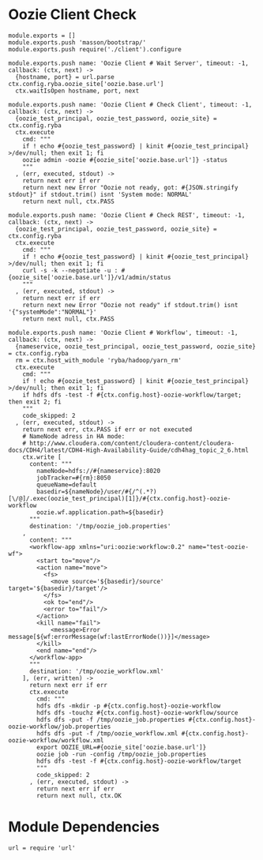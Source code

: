 
# Oozie Client Check

    module.exports = []
    module.exports.push 'masson/bootstrap/'
    module.exports.push require('./client').configure

    module.exports.push name: 'Oozie Client # Wait Server', timeout: -1, callback: (ctx, next) ->
      {hostname, port} = url.parse ctx.config.ryba.oozie_site['oozie.base.url'] 
      ctx.waitIsOpen hostname, port, next

    module.exports.push name: 'Oozie Client # Check Client', timeout: -1, callback: (ctx, next) ->
      {oozie_test_principal, oozie_test_password, oozie_site} = ctx.config.ryba
      ctx.execute
        cmd: """
        if ! echo #{oozie_test_password} | kinit #{oozie_test_principal} >/dev/null; then exit 1; fi
        oozie admin -oozie #{oozie_site['oozie.base.url']} -status
        """
      , (err, executed, stdout) ->
        return next err if err
        return next new Error "Oozie not ready, got: #{JSON.stringify stdout}" if stdout.trim() isnt 'System mode: NORMAL'
        return next null, ctx.PASS

    module.exports.push name: 'Oozie Client # Check REST', timeout: -1, callback: (ctx, next) ->
      {oozie_test_principal, oozie_test_password, oozie_site} = ctx.config.ryba
      ctx.execute
        cmd: """
        if ! echo #{oozie_test_password} | kinit #{oozie_test_principal} >/dev/null; then exit 1; fi
        curl -s -k --negotiate -u : #{oozie_site['oozie.base.url']}/v1/admin/status
        """
      , (err, executed, stdout) ->
        return next err if err
        return next new Error "Oozie not ready" if stdout.trim() isnt '{"systemMode":"NORMAL"}'
        return next null, ctx.PASS

    module.exports.push name: 'Oozie Client # Workflow', timeout: -1, callback: (ctx, next) ->
      {nameservice, oozie_test_principal, oozie_test_password, oozie_site} = ctx.config.ryba
      rm = ctx.host_with_module 'ryba/hadoop/yarn_rm'
      ctx.execute
        cmd: """
        if ! echo #{oozie_test_password} | kinit #{oozie_test_principal} >/dev/null; then exit 1; fi
        if hdfs dfs -test -f #{ctx.config.host}-oozie-workflow/target; then exit 2; fi
        """
        code_skipped: 2
      , (err, executed, stdout) ->
        return next err, ctx.PASS if err or not executed
        # NameNode adress in HA mode:
        # http://www.cloudera.com/content/cloudera-content/cloudera-docs/CDH4/latest/CDH4-High-Availability-Guide/cdh4hag_topic_2_6.html
        ctx.write [
          content: """
            nameNode=hdfs://#{nameservice}:8020
            jobTracker=#{rm}:8050
            queueName=default
            basedir=${nameNode}/user/#{/^(.*?)[\/@]/.exec(oozie_test_principal)[1]}/#{ctx.config.host}-oozie-workflow
            oozie.wf.application.path=${basedir}
          """
          destination: '/tmp/oozie_job.properties'
        ,
          content: """
          <workflow-app xmlns="uri:oozie:workflow:0.2" name="test-oozie-wf">
            <start to="move"/>
            <action name="move">
              <fs>
                <move source='${basedir}/source' target='${basedir}/target'/>
              </fs>
              <ok to="end"/>
              <error to="fail"/>
            </action>
            <kill name="fail">
                <message>Error message[${wf:errorMessage(wf:lastErrorNode())}]</message>
            </kill>
            <end name="end"/>
          </workflow-app>
          """
          destination: '/tmp/oozie_workflow.xml'
        ], (err, written) ->
          return next err if err
          ctx.execute
            cmd: """
            hdfs dfs -mkdir -p #{ctx.config.host}-oozie-workflow
            hdfs dfs -touchz #{ctx.config.host}-oozie-workflow/source
            hdfs dfs -put -f /tmp/oozie_job.properties #{ctx.config.host}-oozie-workflow/job.properties
            hdfs dfs -put -f /tmp/oozie_workflow.xml #{ctx.config.host}-oozie-workflow/workflow.xml
            export OOZIE_URL=#{oozie_site['oozie.base.url']}
            oozie job -run -config /tmp/oozie_job.properties
            hdfs dfs -test -f #{ctx.config.host}-oozie-workflow/target
            """
            code_skipped: 2
          , (err, executed, stdout) ->
            return next err if err
            return next null, ctx.OK

# Module Dependencies

    url = require 'url'

